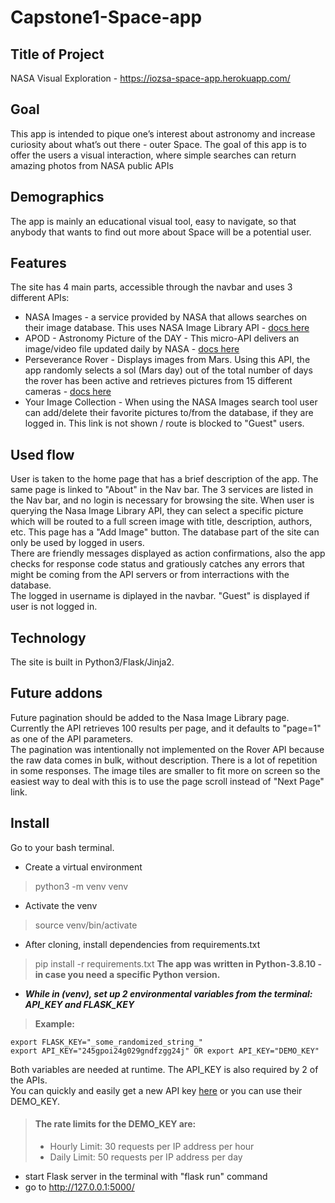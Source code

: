 # Capstone1-Space-app

## Title of Project
NASA Visual Exploration - https://iozsa-space-app.herokuapp.com/
## Goal
This app is intended to pique one’s interest about astronomy and increase curiosity about what’s out there - outer Space.
The goal of this app is to offer the users a visual interaction, where simple searches can return amazing photos from NASA public APIs
## Demographics
The app is mainly an educational visual tool, easy to navigate, so that anybody that wants to find out more about Space will be a potential user.
## Features
The site has 4 main parts, accessible through the navbar and uses 3 different APIs:

- NASA Images - a service provided by NASA that allows searches on their image database.
This uses NASA Image Library API - [docs here](https://images.nasa.gov/docs/images.nasa.gov_api_docs.pdf)
- APOD - Astronomy Picture of the DAY - This micro-API delivers an image/video file updated daily by NASA - [docs here](https://github.com/nasa/apod-api)
- Perseverance Rover - Displays images from Mars. Using this API,  the app randomly selects
a sol (Mars day) out of the total number of days the rover has been active
and retrieves pictures from 15 different cameras - [docs here](https://github.com/chrisccerami/mars-photo-api)
- Your Image Collection - When using the NASA Images search tool
user can add/delete their favorite pictures to/from the database, if they are logged in.
This link is not shown / route is blocked to "Guest" users.
## Used flow
User is taken to the home page that has a brief description of the app. The same page is linked to "About" in the Nav bar.
The 3 services are listed in the Nav bar, and no login is necessary for browsing the site. When user is querying the Nasa Image Library API,
they can select a specific picture which will be routed to a full screen image with title, description, authors, etc. This page has a "Add Image" button.
The database part of the site can only be used by logged in users.<br>
There are friendly messages displayed as action confirmations, also the app checks for response code status and gratiously catches any errors that 
might be coming from the API servers or from interractions with the database.<br>
The logged in username is diplayed in the navbar. "Guest" is displayed if user is not logged in.
## Technology
The site is built in Python3/Flask/Jinja2.
## Future addons
Future pagination should be added to the Nasa Image Library page. Currently the API retrieves 100 results per page,
and it defaults to "page=1" as one of the API parameters.<br>
The pagination was intentionally not implemented on the Rover API because the raw data comes in bulk, without description.
There is a lot of repetition in some responses. The image tiles are smaller to fit more on screen
so the easiest way to deal with this is to use the page scroll instead of "Next Page" link.
## Install
Go to your bash terminal.
- Create a virtual environment
> python3 -m venv venv
- Activate the venv
> source venv/bin/activate
- After cloning, install dependencies from requirements.txt
> pip install -r requirements.txt
******The app was written in Python-3.8.10 - in case you need a specific Python version.******
- ***While in (venv), set up 2 environmental variables from the terminal: API_KEY and FLASK_KEY***
> **Example:**

    export FLASK_KEY="_some_randomized_string_"
    export API_KEY="245gpoi24g029gndfzgg24j" OR export API_KEY="DEMO_KEY"

Both variables are needed at runtime. The API_KEY is also required by 2 of the APIs.<br>
You can quickly and easily get a new API key [here](https://api.nasa.gov) or you can use their DEMO_KEY.
>#### The rate limits for the DEMO_KEY are:
>
> - Hourly Limit: 30 requests per IP address per hour
> - Daily Limit: 50 requests per IP address per day
- start Flask server in the terminal with "flask run" command
- go to http://127.0.0.1:5000/